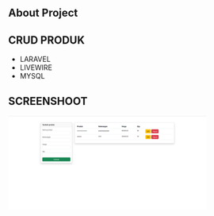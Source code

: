 ## About Project

## CRUD PRODUK
- LARAVEL
- LIVEWIRE
- MYSQL

## SCREENSHOOT
<img src="https://github.com/vernandaspw/crud/blob/main/public/img/ss1.png" width="400" alt="">
